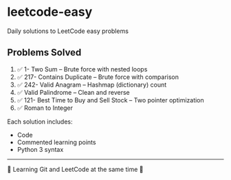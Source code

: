 # leetcode-easy
Daily solutions to LeetCode easy problems
## Problems Solved

1. ✅ 1- Two Sum – Brute force with nested loops  
2. ✅ 217- Contains Duplicate – Brute force with comparison  
3. ✅ 242- Valid Anagram – Hashmap (dictionary) count  
4. ✅ Valid Palindrome – Clean and reverse  
5. ✅ 121- Best Time to Buy and Sell Stock – Two pointer optimization
6. ✅ Roman to Integer 

Each solution includes:
- Code
- Commented learning points
- Python 3 syntax

---

📌 Learning Git and LeetCode at the same time 💪
